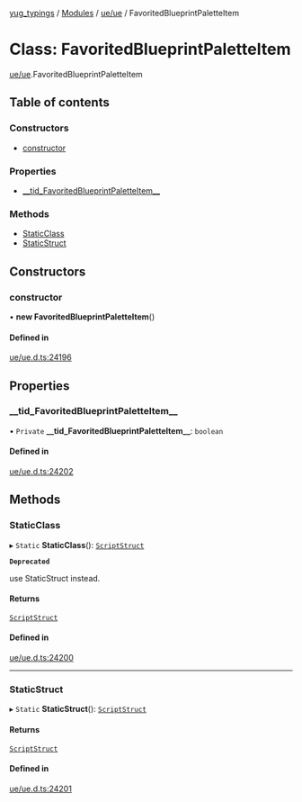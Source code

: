 [yug_typings](../README.md) / [Modules](../modules.md) / [ue/ue](../modules/ue_ue.md) / FavoritedBlueprintPaletteItem

# Class: FavoritedBlueprintPaletteItem

[ue/ue](../modules/ue_ue.md).FavoritedBlueprintPaletteItem

## Table of contents

### Constructors

- [constructor](ue_ue.FavoritedBlueprintPaletteItem.md#constructor)

### Properties

- [\_\_tid\_FavoritedBlueprintPaletteItem\_\_](ue_ue.FavoritedBlueprintPaletteItem.md#__tid_favoritedblueprintpaletteitem__)

### Methods

- [StaticClass](ue_ue.FavoritedBlueprintPaletteItem.md#staticclass)
- [StaticStruct](ue_ue.FavoritedBlueprintPaletteItem.md#staticstruct)

## Constructors

### constructor

• **new FavoritedBlueprintPaletteItem**()

#### Defined in

[ue/ue.d.ts:24196](https://github.com/YugMetaverse/yug_typings/blob/b7d9b19/ue/ue.d.ts#L24196)

## Properties

### \_\_tid\_FavoritedBlueprintPaletteItem\_\_

• `Private` **\_\_tid\_FavoritedBlueprintPaletteItem\_\_**: `boolean`

#### Defined in

[ue/ue.d.ts:24202](https://github.com/YugMetaverse/yug_typings/blob/b7d9b19/ue/ue.d.ts#L24202)

## Methods

### StaticClass

▸ `Static` **StaticClass**(): [`ScriptStruct`](ue_ue.ScriptStruct.md)

**`Deprecated`**

use StaticStruct instead.

#### Returns

[`ScriptStruct`](ue_ue.ScriptStruct.md)

#### Defined in

[ue/ue.d.ts:24200](https://github.com/YugMetaverse/yug_typings/blob/b7d9b19/ue/ue.d.ts#L24200)

___

### StaticStruct

▸ `Static` **StaticStruct**(): [`ScriptStruct`](ue_ue.ScriptStruct.md)

#### Returns

[`ScriptStruct`](ue_ue.ScriptStruct.md)

#### Defined in

[ue/ue.d.ts:24201](https://github.com/YugMetaverse/yug_typings/blob/b7d9b19/ue/ue.d.ts#L24201)

